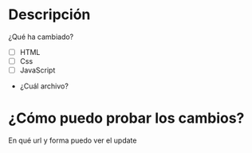 # Descripción
¿Qué ha cambiado?

- [ ] HTML
- [ ] Css
- [ ] JavaScript
- ¿Cuál archivo?

# ¿Cómo puedo probar los cambios?
En qué url y forma puedo ver el update
